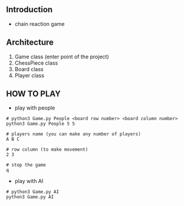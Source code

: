 ## Introduction
- chain reaction game

## Architecture
1. Game class (enter point of the project)
2. ChessPiece class
3. Board class 
4. Player class

## HOW TO PLAY

- play with people
```
# python3 Game.py People <board row number> <board column number>
python3 Game.py People 5 5

# players name (you can make any number of players)
A B C

# row column (to make movement)
2 3

# stop the game
q

```

- play with AI
```
# python3 Game.py AI
python3 Game.py AI

```
